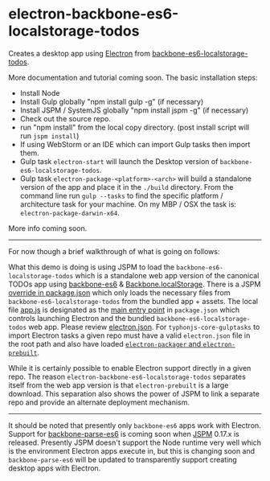 # electron-backbone-es6-localstorage-todos
Creates a desktop app using [Electron](http://electron.atom.io/) from [backbone-es6-localstorage-todos](https://github.com/typhonjs-demos/backbone-es6-localstorage-todos).

More documentation and tutorial coming soon. The basic installation steps:

- Install Node
- Install Gulp globally "npm install gulp -g" (if necessary)
- Install JSPM / SystemJS globally "npm install jspm -g" (if necessary)
- Check out the source repo.
- run "npm install" from the local copy directory. (post install script will run `jspm install`)
- If using WebStorm or an IDE which can import Gulp tasks then import them. 
- Gulp task `electron-start` will launch the Desktop version of `backbone-es6-localstorage-todos`. 
- Gulp task `electron-package-<platform>-<arch>` will build a standalone version of the app and place it in the `./build` directory. From the command line run `gulp --tasks` to find the specific platform / architecture task for your machine. On my MBP / OSX the task is: `electron-package-darwin-x64`.

More info coming soon.

--------

For now though a brief walkthrough of what is going on follows:

What this demo is doing is using JSPM to load the `backbone-es6-localstorage-todos` which is a standalone web app version of the canonical TODOs app using [backbone-es6](https://github.com/typhonjs/backbone-es6) & [Backbone.localStorage](https://github.com/typhonjs/Backbone.localStorage). There is a JSPM [override in package.json](https://github.com/typhonjs-demos/electron-backbone-es6-localstorage-todos/blob/master/package.json#L20-L32) which only loads the necessary files from `backbone-es6-localstorage-todos` from the bundled app + assets. The local file [app.js](https://github.com/typhonjs-demos/electron-backbone-es6-localstorage-todos/blob/master/app.js) is designated as the [main entry point](https://github.com/typhonjs-demos/electron-backbone-es6-localstorage-todos/blob/master/package.json#L41) in `package.json` which controls launching Electron and the bundled `backbone-es6-localstorage-todos` web app. Please review [electron.json](https://github.com/typhonjs-demos/electron-backbone-es6-localstorage-todos/blob/master/electron.json). For `typhonjs-core-gulptasks` to import Electron tasks a given repo must have a valid `electron.json` file in the root path and also have loaded [`electron-packager` and `electron-prebuilt`](https://github.com/typhonjs-demos/electron-backbone-es6-localstorage-todos/blob/master/package.json#L35-L36). 

While it is certainly possible to enable Electron support directly in a given repo. The reason `electron-backbone-es6-localstorage-todos` separates itself from the web app version is that `electron-prebuilt` is a large download. This separation also shows the power of JSPM to link a separate repo and provide an alternate deployment mechanism. 

--------

It should be noted that presently only `backbone-es6` apps work with Electron. Support for [backbone-parse-es6](https://github.com/typhonjs-parse/backbone-parse-es6) is coming soon when [JSPM](http://jspm.io/) 0.17.x is released. Presently JSPM doesn't support the Node runtime very well which is the environment Electron apps execute in, but this is changing soon and `backbone-parse-es6` will be updated to transparently support creating desktop apps with Electron. 
